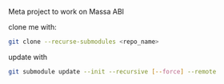 Meta project to work on Massa ABI

clone me with:
```bash
git clone --recurse-submodules <repo_name>
```
update with
```bash
git submodule update --init --recursive [--force] --remote
```